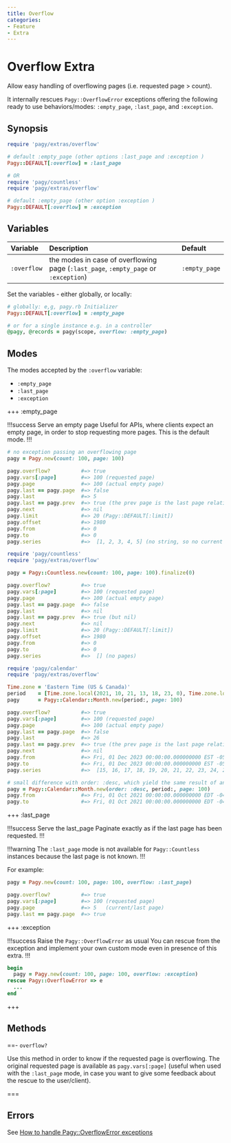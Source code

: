 ```yaml
---
title: Overflow
categories:
- Feature
- Extra
---
```


# Overflow Extra

Allow easy handling of overflowing pages (i.e. requested page > count).

It internally rescues `Pagy::OverflowError` exceptions offering the following ready to use
behaviors/modes: `:empty_page`, `:last_page`, and `:exception`.

## Synopsis

```ruby pagy.rb (initializer)
require 'pagy/extras/overflow'

# default :empty_page (other options :last_page and :exception )
Pagy::DEFAULT[:overflow] = :last_page

# OR
require 'pagy/countless'
require 'pagy/extras/overflow'

# default :empty_page (other option :exception )
Pagy::DEFAULT[:overflow] = :exception

```

## Variables

| Variable    | Description                                                                         | Default       |
|:------------|:------------------------------------------------------------------------------------|:--------------|
| `:overflow` | the modes in case of overflowing page (`:last_page`, `:empty_page` or `:exception`) | `:empty_page` |

Set the variables - either globally, or locally:

```ruby
# globally: e,g, pagy.rb Initializer
Pagy::DEFAULT[:overflow] = :empty_page

# or for a single instance e.g. in a controller
@pagy, @records = pagy(scope, overflow: :empty_page)
```

## Modes

The modes accepted by the `:overflow` variable:

- `:empty_page`
- `:last_page`
- `:exception`

+++ :empty_page

!!!success Serve an empty page
Useful for APIs, where clients expect an empty page, in order to stop requesting more pages. This is the default mode.
!!!

```ruby Pagy instance example
# no exception passing an overflowing page
pagy = Pagy.new(count: 100, page: 100)

pagy.overflow?          #=> true
pagy.vars[:page]        #=> 100 (requested page)
pagy.page               #=> 100 (actual empty page)
pagy.last == pagy.page  #=> false
pagy.last               #=> 5
pagy.last == pagy.prev  #=> true (the prev page is the last page relative to the overflowing page)
pagy.next               #=> nil
pagy.limit              #=> 20 (Pagy::DEFAULT[:limit])
pagy.offset             #=> 1980
pagy.from               #=> 0
pagy.to                 #=> 0
pagy.series             #=>  [1, 2, 3, 4, 5] (no string, so no current page highlighted in the UI)
```

```ruby Pagy::Countless instance example
require 'pagy/countless'
require 'pagy/extras/overflow'

pagy = Pagy::Countless.new(count: 100, page: 100).finalize(0)

pagy.overflow?          #=> true
pagy.vars[:page]        #=> 100 (requested page)
pagy.page               #=> 100 (actual empty page)
pagy.last == pagy.page  #=> false
pagy.last               #=> nil
pagy.last == pagy.prev  #=> true (but nil)
pagy.next               #=> nil
pagy.limit              #=> 20 (Pagy::DEFAULT[:limit])
pagy.offset             #=> 1980
pagy.from               #=> 0
pagy.to                 #=> 0
pagy.series             #=>  [] (no pages)
```

```ruby Pagy::Calendar::Month instance example
require 'pagy/calendar'
require 'pagy/extras/overflow'

Time.zone = 'Eastern Time (US & Canada)'
period    = [Time.zone.local(2021, 10, 21, 13, 18, 23, 0), Time.zone.local(2023, 11, 13, 15, 43, 40, 0)]
pagy      = Pagy::Calendar::Month.new(period:, page: 100)

pagy.overflow?          #=> true
pagy.vars[:page]        #=> 100 (requested page)
pagy.page               #=> 100 (actual empty page)
pagy.last == pagy.page  #=> false
pagy.last               #=> 26
pagy.last == pagy.prev  #=> true (the prev page is the last page relative to the overflowing page)
pagy.next               #=> nil
pagy.from               #=> Fri, 01 Dec 2023 00:00:00.000000000 EST -05:00 (end time of the final unit)
pagy.to                 #=> Fri, 01 Dec 2023 00:00:00.000000000 EST -05:00 (same as from: if used it gets no records)
pagy.series             #=>  [15, 16, 17, 18, 19, 20, 21, 22, 23, 24, 25, 26] (no string, so no current page highlighted in the UI)

# small difference with order: :desc, which yield the same result of an empty page
pagy = Pagy::Calendar::Month.new(order: :desc, period:, page: 100)
pagy.from               #=> Fri, 01 Oct 2021 00:00:00.000000000 EDT -04:00 (start time of initial unit)
pagy.to                 #=> Fri, 01 Oct 2021 00:00:00.000000000 EDT -04:00 (same as from: if used it gets no records)
```

+++ :last_page

!!!success Serve the last_page
Paginate exactly as if the last page has been requested.
!!!

!!!warning
The `:last_page` mode is not available for `Pagy::Countless` instances because the last page is not known.
!!!

For example:

```ruby Controller
pagy = Pagy.new(count: 100, page: 100, overflow: :last_page)

pagy.overflow?          #=> true
pagy.vars[:page]        #=> 100 (requested page)
pagy.page               #=> 5   (current/last page)
pagy.last == pagy.page  #=> true
```

+++ :exception

!!!success Raise the `Pagy::OverflowError` as usual
You can rescue from the exception and implement your own custom mode even in presence of this extra.
!!!

```ruby
begin
  pagy = Pagy.new(count: 100, page: 100, overflow: :exception)
rescue Pagy::OverflowError => e
  ...
end
```

+++

## Methods

==- `overflow?`

Use this method in order to know if the requested page is overflowing. The original requested page is available
as `pagy.vars[:page]` (useful when used with the `:last_page` mode, in case you want to give some feedback about the rescue to the
user/client).

===

## Errors

See [How to handle Pagy::OverflowError exceptions](/docs/how-to.md#handle-pagyoverflowerror-exceptions)
